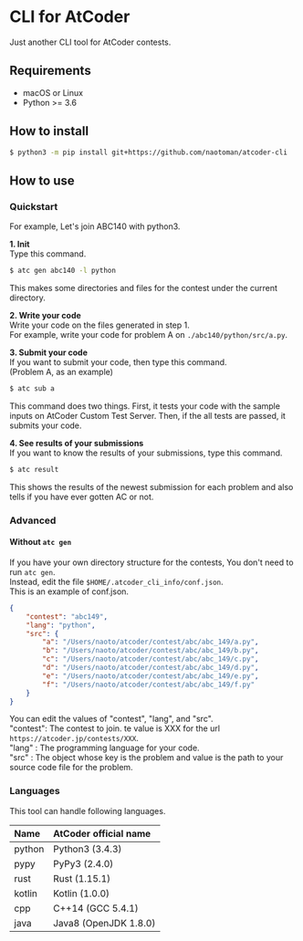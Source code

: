 # CLI for AtCoder
Just another CLI tool for AtCoder contests.

## Requirements
- macOS or Linux
- Python >= 3.6

## How to install
```sh
$ python3 -m pip install git+https://github.com/naotoman/atcoder-cli
```

## How to use
### Quickstart
For example, Let's join ABC140 with python3.  

__1. Init__  
Type this command.  
```sh
$ atc gen abc140 -l python
```  
This makes some directories and files for the contest under the current directory.  

__2. Write your code__  
Write your code on the files generated in step 1.  
For example, write your code for problem A on `./abc140/python/src/a.py`.  

__3. Submit your code__  
If you want to submit your code, then type this command.  
(Problem A, as an example)  
```sh
$ atc sub a
```  
This command does two things. First, it tests your code with the sample inputs on AtCoder Custom Test Server. Then, if the all tests are passed, it submits your code.

__4. See results of your submissions__  
If you want to know the results of your submissions, type this command.
```sh
$ atc result
```
This shows the results of the newest submission for each problem and also tells if you have ever gotten AC or not.

### Advanced
#### Without `atc gen`
If you have your own directory structure for the contests, You don't need to run `atc gen`.  
Instead, edit the file `$HOME/.atcoder_cli_info/conf.json`.  
This is an example of conf.json.  
```json:conf.json
{
    "contest": "abc149",
    "lang": "python",
    "src": {
        "a": "/Users/naoto/atcoder/contest/abc/abc_149/a.py",
        "b": "/Users/naoto/atcoder/contest/abc/abc_149/b.py",
        "c": "/Users/naoto/atcoder/contest/abc/abc_149/c.py",
        "d": "/Users/naoto/atcoder/contest/abc/abc_149/d.py",
        "e": "/Users/naoto/atcoder/contest/abc/abc_149/e.py",
        "f": "/Users/naoto/atcoder/contest/abc/abc_149/f.py"
    }
}
```
You can edit the values of "contest", "lang", and "src".  
"contest": The contest to join. te value is XXX for the url `https://atcoder.jp/contests/XXX`.  
"lang"   : The programming language for your code.  
"src"    : The object whose key is the problem and value is the path to your source code file for the problem.

### Languages
This tool can handle following languages.

|Name|AtCoder official name|
|:-----|:--------------------|
|python|Python3 (3.4.3)|
|pypy|PyPy3 (2.4.0)|
|rust|Rust (1.15.1)|
|kotlin|Kotlin (1.0.0)|
|cpp|C++14 (GCC 5.4.1)|
|java|Java8 (OpenJDK 1.8.0)|
